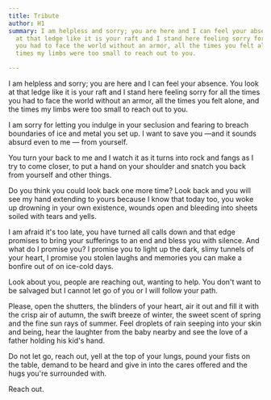 ```yaml
---
title: Tribute
author: H1
summary: I am helpless and sorry; you are here and I can feel your absence. You look
  at that ledge like it is your raft and I stand here feeling sorry for all the times
  you had to face the world without an armor, all the times you felt alone, and the
  times my limbs were too small to reach out to you.

---
```

I am helpless and sorry; you are here and I can feel your absence. You look at that ledge like it is your raft and I stand here feeling sorry for all the times you had to face the world without an armor, all the times you felt alone, and the times my limbs were too small to reach out to you.

I am sorry for letting you indulge in your seclusion and fearing to breach boundaries of ice and metal you set up. I want to save you —and it sounds absurd even to me — from yourself. 

You turn your back to me and I watch it as it turns into rock and fangs as I try to come closer, to put a hand on your shoulder and snatch you back from yourself and other things. 

Do you think you could look back one more time? Look back and you will see my hand extending to yours because I know that today too, you woke up drowning in your own existence, wounds open and bleeding into sheets soiled with tears and yells. 

I am afraid it's too late, you have turned all calls down and that edge promises to bring your sufferings to an end and bless you with silence. And what do I promise you? I promise you to light up the dark, slimy tunnels of your heart, I promise you stolen laughs and memories you can make a bonfire out of on ice-cold days. 

Look about you, people are reaching out, wanting to help. You don't want to be salvaged but I cannot let go of you or I will follow your path. 

Please, open the shutters, the blinders of your heart, air it out and fill it with the crisp air of autumn, the swift breeze of winter, the sweet scent of spring and the fine sun rays of summer. Feel droplets of rain seeping into your skin and being, hear the laughter from the baby nearby and see the love of a father holding his kid's hand. 

Do not let go, reach out, yell at the top of your lungs, pound your fists on the table, demand to be heard and give in into the cares offered and the hugs you're surrounded with.

Reach out.